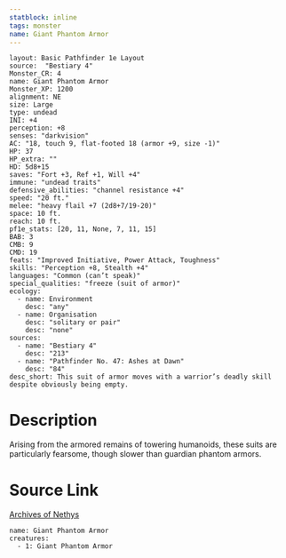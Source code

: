 ```yaml
---
statblock: inline
tags: monster
name: Giant Phantom Armor
---
```

```statblock
layout: Basic Pathfinder 1e Layout
source:  "Bestiary 4"
Monster_CR: 4
name: Giant Phantom Armor
Monster_XP: 1200
alignment: NE
size: Large
type: undead
INI: +4
perception: +8
senses: "darkvision"
AC: "18, touch 9, flat-footed 18 (armor +9, size -1)"
HP: 37
HP_extra: ""
HD: 5d8+15
saves: "Fort +3, Ref +1, Will +4"
immune: "undead traits"
defensive_abilities: "channel resistance +4"
speed: "20 ft."
melee: "heavy flail +7 (2d8+7/19-20)"
space: 10 ft.
reach: 10 ft.
pf1e_stats: [20, 11, None, 7, 11, 15]
BAB: 3
CMB: 9
CMD: 19
feats: "Improved Initiative, Power Attack, Toughness"
skills: "Perception +8, Stealth +4"
languages: "Common (can’t speak)"
special_qualities: "freeze (suit of armor)"
ecology:
  - name: Environment
    desc: "any"
  - name: Organisation
    desc: "solitary or pair"
    desc: "none"
sources:
  - name: "Bestiary 4"
    desc: "213"
  - name: "Pathfinder No. 47: Ashes at Dawn"
    desc: "84"
desc_short: This suit of armor moves with a warrior’s deadly skill despite obviously being empty.
```
# Description
Arising from the armored remains of towering humanoids, these suits are particularly fearsome, though slower than guardian phantom armors.
# Source Link
[Archives of Nethys](https://aonprd.com/MonsterDisplay.aspx?ItemName=Giant%20Phantom%20Armor)
```encounter-table
name: Giant Phantom Armor
creatures:
  - 1: Giant Phantom Armor
```
